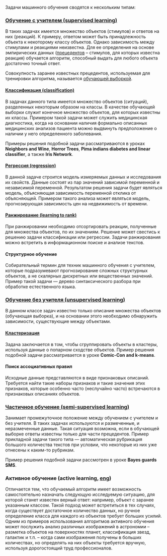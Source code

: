 Задачи машинного обучения сводятся к нескольким типам:

### [Обучение с учителем (supervised learning)](http://www.machinelearning.ru/wiki/index.php?title=%D0%9E%D0%B1%D1%83%D1%87%D0%B5%D0%BD%D0%B8%D0%B5_%D1%81_%D1%83%D1%87%D0%B8%D1%82%D0%B5%D0%BB%D0%B5%D0%BC)
В таких задачах имеется множество объектов (стимулов) и ответов на них (реакций). К примеру, ответом может быть принадлежность объекта к некоторому классу объектов. Однако зависимость между стимулами и реакциями неизвестна. Для ее определения на основе эмпирических данных ([прецедентов](https://ru.wikipedia.org/wiki/%D0%9E%D0%B1%D1%83%D1%87%D0%B5%D0%BD%D0%B8%D0%B5_%D0%BD%D0%B0_%D0%BF%D1%80%D0%B8%D0%BC%D0%B5%D1%80%D0%B0%D1%85) – стимулов, для которых известна реакция) обучается алгоритм, способный выдать для любого объекта достаточно точный ответ.

Совокупность заранее известных прецедентов, используемая для тренировки алгоритма, называется [обучающей выборкой](http://www.machinelearning.ru/wiki/index.php?title=%D0%9E%D0%B1%D1%83%D1%87%D0%B0%D1%8E%D1%89%D0%B0%D1%8F_%D0%B2%D1%8B%D0%B1%D0%BE%D1%80%D0%BA%D0%B0).

#### [Классификация (classification)](http://www.machinelearning.ru/wiki/index.php?title=%D0%9A%D0%BB%D0%B0%D1%81%D1%81%D0%B8%D1%84%D0%B8%D0%BA%D0%B0%D1%86%D0%B8%D1%8F)
В задачах данного типа имеется множество объектов (ситуаций), разделенных некоторым образом на классы. В качестве обучающей выборки служит конечное множество объектов, для которых известны их классы. Примером такой задачи может служить медицинская диагностика, когда на основании наличия формально описанных медицинских анализов пациента можно выдвинуть предположение о наличии у него определенного заболевания.

Примеры решения подобной задачи рассматриваются в уроках **Neighbors and Wine**, **Horror Trees**, **Pima indians diabetes and linear classifier**, а также **Iris Network**.

#### [Регрессия (regression)](http://www.machinelearning.ru/wiki/index.php?title=%D0%A0%D0%B5%D0%B3%D1%80%D0%B5%D1%81%D1%81%D0%B8%D1%8F)
В данной задаче строится модель измеряемых данных и исследования их свойств. Данные состоят из пар значений зависимой переменной и независимой переменной. Результатом решения задачи будет являться модель, объясняющая зависимость переменной отклика от объясняющей. Примером такого анализа может являться модель, прогнозирующая зависимость цен на недвижимость от времени.

#### [Ранжирование (learning to rank)](http://neerc.ifmo.ru/wiki/index.php?title=%D0%A0%D0%B0%D0%BD%D0%B6%D0%B8%D1%80%D0%BE%D0%B2%D0%B0%D0%BD%D0%B8%D0%B5)
При ранжировании необходимо отсортировать реакции, полученные для множества объектов, по их значениям. Решение может свестись к решению задачи классификации или регрессии. Задачи ранжирования можно встретить в информационном поиске и анализе текстов.

#### Структурное обучение
Собирательный термин для техник машинного обучения с учителем, которые подразумевают прогнозирование сложных структурных объектов, а не скалярных дискретных или вещественных значений. Пример такой задачи — дерево синтаксического разбора при обработке естественного языка.

### [Обучение без учителя (unsupervised learning)](http://www.machinelearning.ru/wiki/index.php?title=%D0%9E%D0%B1%D1%83%D1%87%D0%B5%D0%BD%D0%B8%D0%B5_%D0%B1%D0%B5%D0%B7_%D1%83%D1%87%D0%B8%D1%82%D0%B5%D0%BB%D1%8F)
В данном классе задач известно только описание множества объектов (обучающая выборка), и на основании этого необходимо обнаружить зависимости, существующие между объектами.

#### [Кластеризация](http://www.machinelearning.ru/wiki/index.php?title=%D0%9A%D0%BB%D0%B0%D1%81%D1%82%D0%B5%D1%80%D0%B8%D0%B7%D0%B0%D1%86%D0%B8%D1%8F)
Задача заключается в том, чтобы сгруппировать объекты в кластеры, используя данные о попарном сходстве объектов.
Пример решения подобной задачи рассматривается в уроке **Comic-Con and k-means**.

#### Поиск ассоциативных правил
Исходные данные представляются в виде признаковых описаний. Требуется найти такие наборы признаков и такие значения этих признаков, которые особенно часто (неслучайно часто) встречаются в признаковых описаниях объектов.

### [Частичное обучение (semi-supervised learning)](http://www.machinelearning.ru/wiki/index.php?title=%D0%A7%D0%B0%D1%81%D1%82%D0%B8%D1%87%D0%BD%D0%BE%D0%B5_%D0%BE%D0%B1%D1%83%D1%87%D0%B5%D0%BD%D0%B8%D0%B5)
Занимает промежуточное положение между обучением с учителем и без учителя. В таких задачах используются и размеченные, и неразмеченные данные. Такая ситуация возможна, если в обучающей выборке ответы известны только для части прецедентов. Пример прикладной задачи такого типа — автоматическая рубрикация большого количества текстов при условии, что некоторые из них уже отнесены к каким-то рубрикам.

Пример решения подобной задачи рассмотрен в уроке **Bayes guards SMS**.

### Активное обучение (active learning, [eng](https://en.wikipedia.org/wiki/Active_learning_(machine_learning)))
Отличается тем, что обучаемый алгоритм имеет возможность самостоятельно назначать следующую исследуемую ситуацию, для которой станет известен верный ответ: например, объект с заранее указанным классом. Такой подход может встретиться в тех случаях, когда существует достаточное количество данных, но ручное определение класса для каждого из объектов требует больших усилий. Одним из примеров использования алгоритмов активного обучения может послужить анализ различных изображений в астрономии – разметка объектов на поверхностях планет, классификация звезд, галактик и т.п. – когда сами изображения получены в больших количествах, но определять на них объекты требуется вручную, используя дорогостоящий труд профессионалов.
